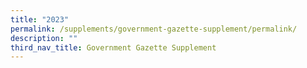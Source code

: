 ```yaml
---
title: "2023"
permalink: /supplements/government-gazette-supplement/permalink/
description: ""
third_nav_title: Government Gazette Supplement
---
```

